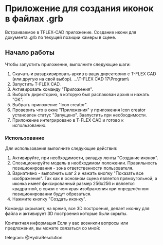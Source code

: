 # Приложение для создания иконок в файлах .grb

Встраиваемое в TFLEX-CAD приложение. Создание икони для документа .grb по текущей позиции камеры в сцене. 

## Начало работы

Чтобы запустить приложение, выполните следующие шаги:

1. Скачать и разархивировать архив в вашу директорию с T-FLEX CAD (или другую на свой выбор). ...\T-FLEX CAD 17\Program\
2. Запустить T-FLEX CAD.
3. Активировать команду "Приложения".
4. Выбрать директорию, в которую был распакован архив и нажать "ОК".
5. Выбрать приложение "Icon creator".
6. Проверить что в окне "Приложения" у приложения Icon creator установлен статус "Запущено". Заапустить при необходимости.
7. Приложение интегрировано в T-FLEX CAD и готово к использованию.


### Использование

Для использования выполните следующие действия:

1. Активируйте, при необходимости, вкладку ленты "Создание иконок".
2. Спозиционируйте модель в необходимом положении. Правильность позиционирования - зона ответственности пользователя.
3. Вариативно - выполнить шаг 2 и нажать кнопку "Показать все изображение". Так как в основном сцена является прямоугольной, а иконка имеет фиксированный размер 256x256 и является квадратной, в связи с чем края изображения при определённом позиционировании будут обрезаться.
4. Нажмите кнопку "Создать иконку".

Команда скрывает, на время, все 3D построения, делает иконку для файла и активирует 3D построения которые были скрыты.

Контактная информация
Если у вас возникли вопросы или предложения, вы можете связаться со мной:

telegram: @HydraResolution

